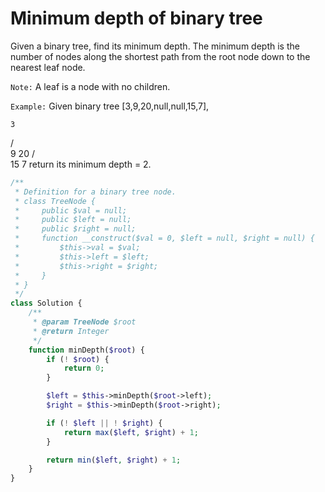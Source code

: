 # Minimum depth of binary tree

Given a binary tree, find its minimum depth.
The minimum depth is the number of nodes along the shortest path from the root node down to the nearest leaf node.

`Note:` A leaf is a node with no children.

`Example:`
Given binary tree [3,9,20,null,null,15,7],

    3
   / \
  9  20
    /  \
   15   7
return its minimum depth = 2.

```php
/**
 * Definition for a binary tree node.
 * class TreeNode {
 *     public $val = null;
 *     public $left = null;
 *     public $right = null;
 *     function __construct($val = 0, $left = null, $right = null) {
 *         $this->val = $val;
 *         $this->left = $left;
 *         $this->right = $right;
 *     }
 * }
 */
class Solution {
    /**
     * @param TreeNode $root
     * @return Integer
     */
    function minDepth($root) {
        if (! $root) {
            return 0;
        }

        $left = $this->minDepth($root->left);
        $right = $this->minDepth($root->right);

        if (! $left || ! $right) {
            return max($left, $right) + 1;
        }

        return min($left, $right) + 1;
    }
}
```
